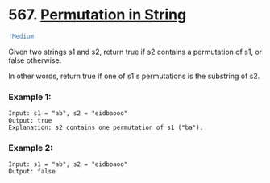 # 567. [Permutation in String](https://leetcode.com/problems/permutation-in-string/description/)
```diff
!Medium
```
Given two strings s1 and s2, return true if s2 contains a permutation of s1, or false otherwise.

In other words, return true if one of s1's permutations is the substring of s2.

### Example 1:
```
Input: s1 = "ab", s2 = "eidbaooo"
Output: true
Explanation: s2 contains one permutation of s1 ("ba").
```
### Example 2:
```
Input: s1 = "ab", s2 = "eidboaoo"
Output: false
```

